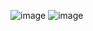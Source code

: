 

![image](https://user-images.githubusercontent.com/21966758/183991944-0aa088d3-39f4-4ca7-9d85-f94770788089.png)
![image](https://user-images.githubusercontent.com/21966758/183995555-596a6302-723c-4dbe-a9e7-2bf348119b0d.png)

